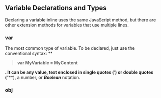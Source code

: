 ## Variable Declarations and Types
Declaring a variable inline uses the same JavaScript method, but there are other extension methods for variables that use multiple lines.
### var
The most common type of variable. To be declared, just use the conventional syntax: **

> **var MyVariable = MyContent**

**. It can be any value, text enclosed in single quotes (**'**) or double quotes (**"**), a number, or ***Boolean*** notation.

### obj
